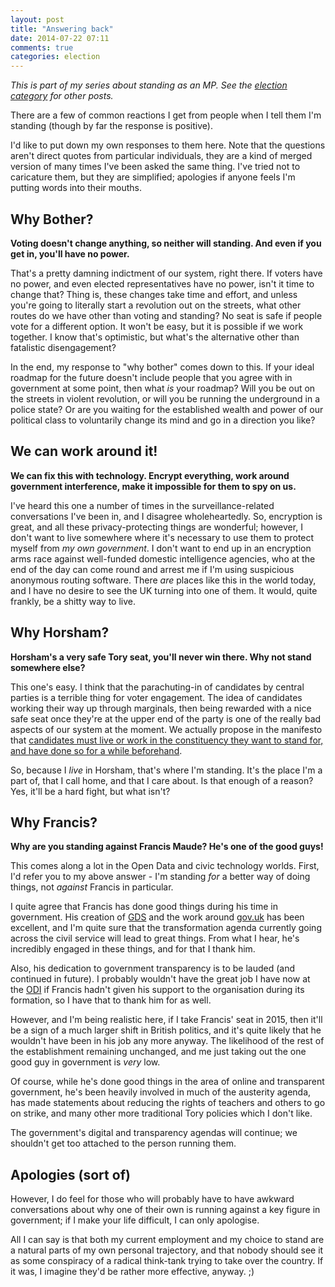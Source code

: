 ```yaml
---
layout: post
title: "Answering back"
date: 2014-07-22 07:11
comments: true
categories: election
---
```

*This is part of my series about standing as an MP. See the [election category](/blog/categories/election/) for other posts.*

There are a few of common reactions I get from people when I tell them I'm standing (though by far the response is positive).

I'd like to put down my own responses to them here. Note that the questions aren't direct quotes from particular individuals, they are a kind of merged version of many times I've been asked the same thing. I've tried not to caricature them, but they are simplified; apologies if anyone feels I'm putting words into their mouths.

## Why Bother?

**Voting doesn't change anything, so neither will standing. And even if you get in, you'll have no power.**

That's a pretty damning indictment of our system, right there. If voters have no power, and even elected representatives have no power, isn't it time to change that? Thing is, these changes take time and effort, and unless you're going to literally start a revolution out on the streets, what other routes do we have other than voting and standing? No seat is safe if people vote for a different option. It won't be easy, but it is possible if we work together. I know that's optimistic, but what's the alternative other than fatalistic disengagement?

In the end, my response to "why bother" comes down to this. If your ideal roadmap for the future doesn't include people that you agree with in government at some point, then what *is* your roadmap? Will you be out on the streets in violent revolution, or will you be running the underground in a police state? Or are you waiting for the established wealth and power of our political class to voluntarily change its mind and go in a direction you like?

## We can work around it!

**We can fix this with technology. Encrypt everything, work around government interference, make it impossible for them to spy on us.**

I've heard this one a number of times in the surveillance-related conversations I've been in, and I disagree wholeheartedly. So, encryption is great, and all these privacy-protecting things are wonderful; however, I don't want to live somewhere where it's necessary to use them to protect myself from *my own government*. I don't want to end up in an encryption arms race against well-funded domestic intelligence agencies, who at the end of the day can come round and arrest me if I'm using suspicious anonymous routing software. There *are* places like this in the world today, and I have no desire to see the UK turning into one of them. It would, quite frankly, be a shitty way to live.

## Why Horsham?

**Horsham's a very safe Tory seat, you'll never win there. Why not stand somewhere else?**

This one's easy. I think that the parachuting-in of candidates by central parties is a terrible thing for voter engagement. The idea of candidates working their way up through marginals, then being rewarded with a nice safe seat once they're at the upper end of the party is one of the really bad aspects of our system at the moment. We actually propose in the manifesto that [candidates must live or work in the constituency they want to stand for, and have done so for a while beforehand](http://openpolitics.org.uk/manifesto/democracy.html#standing-for-election).

So, because I *live* in Horsham, that's where I'm standing. It's the place I'm a part of, that I call home, and that I care about. Is that enough of a reason? Yes, it'll be a hard fight, but what isn't?

## Why Francis?

**Why are you standing against Francis Maude? He's one of the good guys!**

This comes along a lot in the Open Data and civic technology worlds. First, I'd refer you to my above answer - I'm standing *for* a better way of doing things, not *against* Francis in particular.

I quite agree that Francis has done good things during his time in government. His creation of [GDS](https://gds.blog.gov.uk/) and the work around [gov.uk](http://gov.uk) has been excellent, and I'm quite sure that the transformation agenda currently going across the civil service will lead to great things. From what I hear, he's incredibly engaged in these things, and for that I thank him.

Also, his dedication to government transparency is to be lauded (and continued in future). I probably wouldn't have the great job I have now at the [ODI](http://theodi.org) if Francis hadn't given his support to the organisation during its formation, so I have that to thank him for as well.

However, and I'm being realistic here, if I take Francis' seat in 2015, then it'll be a sign of a much larger shift in British politics, and it's quite likely that he wouldn't have been in his job any more anyway. The likelihood of the rest of the establishment remaining unchanged, and me just taking out the one good guy in government is *very* low.

Of course, while he's done good things in the area of online and transparent government, he's been heavily involved in much of the austerity agenda, has made statements about reducing the rights of teachers and others to go on strike, and many other more traditional Tory policies which I don't like.

The government's digital and transparency agendas will continue; we shouldn't get too attached to the person running them.

## Apologies (sort of)

However, I do feel for those who will probably have to have awkward conversations about why one of their own is running against a key figure in government; if I make your life difficult, I can only apologise.

All I can say is that both my current employment and my choice to stand are a natural parts of my own personal trajectory, and that nobody should see it as some conspiracy of a radical think-tank trying to take over the country. If it was, I imagine they'd be rather more effective, anyway. ;)

